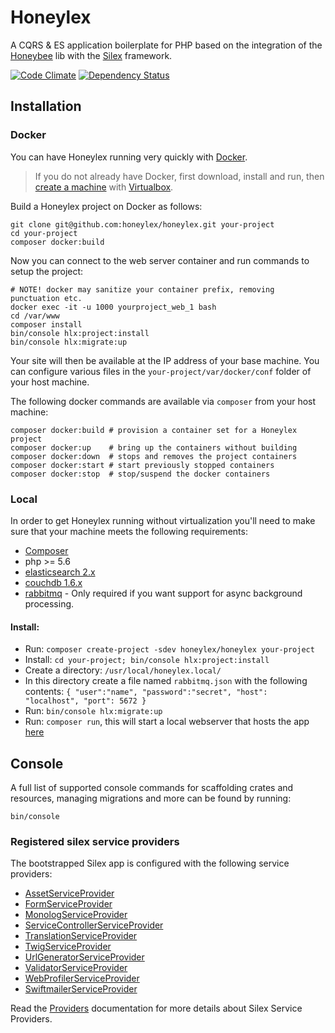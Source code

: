 # Honeylex

A CQRS & ES application boilerplate for PHP based on the integration of the [Honeybee][Honeybee] lib with the [Silex][Silex] framework.

[![Code Climate](https://codeclimate.com/github/honeylex/honeylex/badges/gpa.svg)](https://codeclimate.com/github/honeylex/honeylex)
[![Dependency Status](https://www.versioneye.com/user/projects/579b94f7aa78d500469f9701/badge.svg?style=flat)](https://www.versioneye.com/user/projects/579b94f7aa78d500469f9701)

## Installation

### Docker

You can have Honeylex running very quickly with [Docker][Docker]. 
> If you do not already have Docker, first download, install and run, then [create a machine](https://docs.docker.com/machine/get-started/) with [Virtualbox](https://www.virtualbox.org/).

Build a Honeylex project on Docker as follows:
```shell
git clone git@github.com:honeylex/honeylex.git your-project
cd your-project
composer docker:build
```

Now you can connect to the web server container and run commands to setup the project:
```shell
# NOTE! docker may sanitize your container prefix, removing punctuation etc.
docker exec -it -u 1000 yourproject_web_1 bash
cd /var/www
composer install
bin/console hlx:project:install
bin/console hlx:migrate:up
```
Your site will then be available at the IP address of your base machine. 
You can configure various files in the ```your-project/var/docker/conf``` folder of your host machine.

The following docker commands are available via `composer` from your host machine:
```shell
composer docker:build # provision a container set for a Honeylex project
composer docker:up    # bring up the containers without building
composer docker:down  # stops and removes the project containers
composer docker:start # start previously stopped containers
composer docker:stop  # stop/suspend the docker containers
```

### Local

In order to get Honeylex running without virtualization you'll need to make sure that your machine meets the following requirements:

* [Composer][Composer]
* php >= 5.6
* [elasticsearch 2.x](https://www.elastic.co/downloads/elasticsearch)
* [couchdb 1.6.x](http://couchdb.apache.org)
* [rabbitmq](https://www.rabbitmq.com) - Only required if you want support for async background processing.

#### Install:

* Run: ```composer create-project -sdev honeylex/honeylex your-project```
* Install: ```cd your-project; bin/console hlx:project:install```
* Create a directory: ```/usr/local/honeylex.local/```
* In this directory create a file named ```rabbitmq.json``` with the following contents: ```{ "user":"name", "password":"secret", "host": "localhost", "port": 5672 }```
* Run: ```bin/console hlx:migrate:up```
* Run: ```composer run```, this will start a local webserver that hosts the app [here](http://localhost:8888/)


## Console

A full list of supported console commands for scaffolding crates and resources, managing migrations and more can be found by running:
```shell
bin/console
```

### Registered silex service providers

The bootstrapped Silex app is configured with the following service providers:

* [AssetServiceProvider][AssetServiceProvider]
* [FormServiceProvider][FormServiceProvider]
* [MonologServiceProvider][MonologServiceProvider]
* [ServiceControllerServiceProvider][ServiceControllerServiceProvider]
* [TranslationServiceProvider][TranslationServiceProvider]
* [TwigServiceProvider][TwigServiceProvider]
* [UrlGeneratorServiceProvider][UrlGeneratorServiceProvider]
* [ValidatorServiceProvider][ValidatorServiceProvider]
* [WebProfilerServiceProvider][WebProfilerServiceProvider]
* [SwiftmailerServiceProvider][SwiftmailerServiceProvider]

Read the [Providers][Providers] documentation for more details about Silex Service Providers.

[AssetServiceProvider]: http://silex.sensiolabs.org/doc/providers/asset.html
[Composer]: http://getcomposer.org/
[Docker]: https://docs.docker.com/engine/installation/
[FormServiceProvider]: http://silex.sensiolabs.org/doc/providers/form.html
[Honeybee]: http://github.com/honeybee/honeybee
[MonologServiceProvider]: http://silex.sensiolabs.org/doc/providers/monolog.html
[Providers]: http://silex.sensiolabs.org/doc/providers.html
[ServiceControllerServiceProvider]: http://silex.sensiolabs.org/doc/providers/service_controller.html
[Silex]: http://silex.sensiolabs.org/documentation
[SwiftmailerServiceProvider]: http://silex.sensiolabs.org/doc/providers/swiftmailer.html
[TranslationServiceProvider]: http://silex.sensiolabs.org/doc/providers/translation.html
[TwigServiceProvider]: http://silex.sensiolabs.org/doc/providers/twig.html
[UrlGeneratorServiceProvider]: http://silex.sensiolabs.org/doc/providers/url_generator.html
[ValidatorServiceProvider]: http://silex.sensiolabs.org/doc/providers/validator.html
[WebProfilerServiceProvider]: http://github.com/silexphp/Silex-WebProfiler
